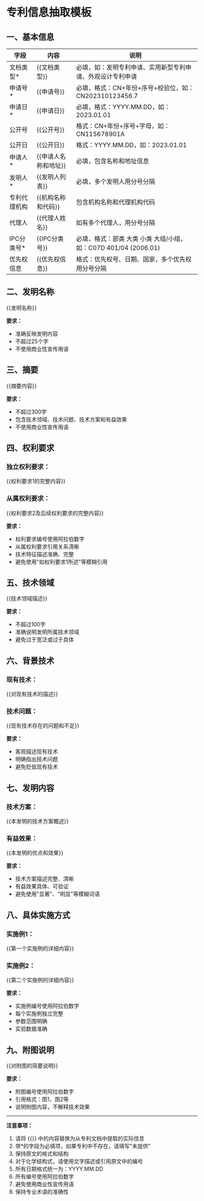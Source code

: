 # 专利信息抽取模板

## 一、基本信息

| 字段 | 内容 | 说明 |
|------|------|------|
| 文档类型* | {{文档类型}} | 必填，如：发明专利申请、实用新型专利申请、外观设计专利申请 |
| 申请号* | {{申请号}} | 必填，格式：CN+年份+序号+校验位，如：CN202310123456.7 |
| 申请日* | {{申请日}} | 必填，格式：YYYY.MM.DD，如：2023.01.01 |
| 公开号 | {{公开号}} | 格式：CN+年份+序号+字母，如：CN115678901A |
| 公开日 | {{公开日}} | 格式：YYYY.MM.DD，如：2023.01.01 |
| 申请人* | {{申请人名称和地址}} | 必填，包含名称和地址信息 |
| 发明人* | {{发明人列表}} | 必填，多个发明人用分号分隔 |
| 专利代理机构 | {{机构名称和代码}} | 包含机构名称和代理机构代码 |
| 代理人 | {{代理人姓名}} | 如有多个代理人，用分号分隔 |
| IPC分类号* | {{IPC分类号}} | 必填，格式：部类 大类 小类 大组/小组，如：C07D 401/04 (2006.01) |
| 优先权信息 | {{优先权信息}} | 格式：优先权号、日期、国家，多个优先权用分号分隔 |

## 二、发明名称

{{发明名称}}

**要求：**
- 准确反映发明内容
- 不超过25个字
- 不使用商业性宣传用语

## 三、摘要

{{摘要内容}}

**要求：**
- 不超过300字
- 包含技术领域、技术问题、技术方案和有益效果
- 不使用商业性宣传用语

## 四、权利要求

### 独立权利要求：
{{权利要求1的完整内容}}

### 从属权利要求：
{{权利要求2及后续权利要求的完整内容}}

**要求：**
- 权利要求编号使用阿拉伯数字
- 从属权利要求引用关系清晰
- 技术特征描述准确、完整
- 避免使用"如权利要求1所述"等模糊引用

## 五、技术领域

{{技术领域描述}}

**要求：**
- 不超过100字
- 准确说明发明所属技术领域
- 避免过于宽泛或过于具体

## 六、背景技术

### 现有技术：
{{对现有技术的描述}}

### 技术问题：
{{现有技术存在的问题和不足}}

**要求：**
- 客观描述现有技术
- 明确指出技术问题
- 避免贬低现有技术

## 七、发明内容

### 技术方案：
{{本发明的技术方案概述}}

### 有益效果：
{{本发明的优点和效果}}

**要求：**
- 技术方案描述完整、清晰
- 有益效果具体、可验证
- 避免使用"显著"、"明显"等模糊词语

## 八、具体实施方式

### 实施例1：
{{第一个实施例的详细内容}}

### 实施例2：
{{第二个实施例的详细内容}}

**要求：**
- 实施例编号使用阿拉伯数字
- 每个实施例独立完整
- 参数范围明确
- 实验数据准确

## 九、附图说明

{{对附图的简要说明}}

**要求：**
- 附图编号使用阿拉伯数字
- 引用格式：图1、图2等
- 说明附图内容，不解释技术效果

---

**注意事项：**
1. 请将 {{}} 中的内容替换为从专利文档中提取的实际信息
2. 带*的字段为必填项，如果专利中不存在，请填写"未提供"
3. 保持原文的格式和结构
4. 对于化学结构式，请使用文字描述或引用原文中的编号
5. 所有日期格式统一为：YYYY.MM.DD
6. 所有编号使用阿拉伯数字
7. 避免使用商业性宣传用语
8. 保持专业术语的准确性